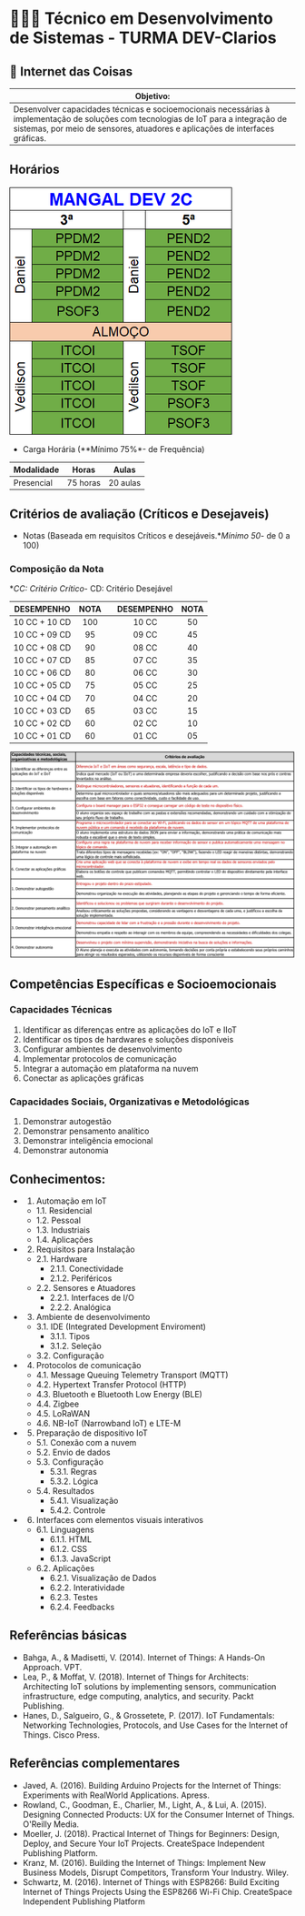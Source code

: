 # 👨🏻‍💻 Técnico em Desenvolvimento de Sistemas - TURMA DEV-Clarios

## 🤖 Internet das Coisas

| Objetivo: |
| - |
| Desenvolver capacidades técnicas e socioemocionais necessárias à implementação de soluções com tecnologias de IoT para a integração de sistemas, por meio de sensores, atuadores e aplicações de interfaces gráficas. |

## Horários
![Horário 2º Semestre 2025](../../../assets/Horarios2sem2025.png)

- Carga Horária (**Mínimo 75%*- de Frequência)

| Modalidade | Horas | Aulas |
| --- | --- | --- |
| Presencial | 75 horas | 20 aulas |

## Critérios de avaliação (Críticos e Desejaveis)

- Notas (Baseada em requisitos Críticos e desejáveis.**Mínimo 50*- de 0 a 100)

### Composição da Nota

**CC: Critério Crítico*- 
CD: Critério Desejável

| DESEMPENHO | NOTA || DESEMPENHO | NOTA |
| - | :-: | :-: | :-: | :-: |
| 10 CC + 10 CD | 100|| 10 CC | 50 |
| 10 CC + 09 CD | 95 || 09 CC | 45 |
| 10 CC + 08 CD | 90 || 08 CC | 40 |
| 10 CC + 07 CD | 85 || 07 CC | 35 |
| 10 CC + 06 CD | 80 || 06 CC | 30 |
| 10 CC + 05 CD | 75 || 05 CC | 25 |
| 10 CC + 04 CD | 70 || 04 CC | 20 |
| 10 CC + 03 CD | 65 || 03 CC | 15 |
| 10 CC + 02 CD | 60 || 02 CC | 10 |
| 10 CC + 01 CD | 60 || 01 CC | 05 |

![Critérios de IoT](../../../assets/criteriosariot.jpg)

## Competências Específicas e Socioemocionais

### Capacidades Técnicas

1. Identificar as diferenças entre as aplicações do IoT e IIoT
2. Identificar os tipos de hardwares e soluções disponíveis
3. Configurar ambientes de desenvolvimento
4. Implementar protocolos de comunicação
5. Integrar a automação em plataforma na nuvem
6. Conectar as aplicações gráficas

### Capacidades Sociais, Organizativas e Metodológicas

1. Demonstrar autogestão
2. Demonstrar pensamento analítico
3. Demonstrar inteligência emocional
4. Demonstrar autonomia

## Conhecimentos:
 
- 1. Automação em IoT
	- 1.1. Residencial
	- 1.2. Pessoal
	- 1.3. Industriais
	- 1.4. Aplicações
- 2. Requisitos para Instalação
	- 2.1. Hardware
		- 2.1.1. Conectividade
		- 2.1.2. Periféricos
	- 2.2. Sensores e Atuadores
		- 2.2.1. Interfaces de I/O
		- 2.2.2. Analógica
- 3. Ambiente de desenvolvimento
	- 3.1. IDE (Integrated Development Enviroment)
		- 3.1.1. Tipos
		- 3.1.2. Seleção
	- 3.2. Configuração
- 4. Protocolos de comunicação
	- 4.1. Message Queuing Telemetry Transport (MQTT)
	- 4.2. Hypertext Transfer Protocol (HTTP)
	- 4.3. Bluetooth e Bluetooth Low Energy (BLE)
	- 4.4. Zigbee
	- 4.5. LoRaWAN
	- 4.6. NB-IoT (Narrowband IoT) e LTE-M
- 5. Preparação de dispositivo IoT
	- 5.1. Conexão com a nuvem
	- 5.2. Envio de dados
	- 5.3. Configuração
		- 5.3.1. Regras
		- 5.3.2. Lógica
	- 5.4. Resultados
		- 5.4.1. Visualização
		- 5.4.2. Controle
- 6. Interfaces com elementos visuais interativos
	- 6.1. Linguagens
		- 6.1.1. HTML
		- 6.1.2. CSS
		- 6.1.3. JavaScript
	- 6.2. Aplicações
		- 6.2.1. Visualização de Dados
		- 6.2.2. Interatividade
		- 6.2.3. Testes
		- 6.2.4. Feedbacks

## Referências básicas
- Bahga, A., & Madisetti, V. (2014). Internet of Things: A Hands-On Approach. VPT.
- Lea, P., & Moffat, V. (2018). Internet of Things for Architects: Architecting IoT solutions by implementing sensors, communication infrastructure, edge computing, analytics, and security. Packt Publishing.
- Hanes, D., Salgueiro, G., & Grossetete, P. (2017). IoT Fundamentals: Networking Technologies, Protocols, and Use Cases for the Internet of Things. Cisco Press.


## Referências complementares
- Javed, A. (2016). Building Arduino Projects for the Internet of Things: Experiments with RealWorld Applications. Apress.
- Rowland, C., Goodman, E., Charlier, M., Light, A., & Lui, A. (2015). Designing Connected Products: UX for the Consumer Internet of Things. O'Reilly Media.
- Moeller, J. (2018). Practical Internet of Things for Beginners: Design, Deploy, and Secure Your IoT Projects. CreateSpace Independent Publishing Platform.
- Kranz, M. (2016). Building the Internet of Things: Implement New Business Models, Disrupt Competitors, Transform Your Industry. Wiley.
- Schwartz, M. (2016). Internet of Things with ESP8266: Build Exciting Internet of Things Projects Using the ESP8266 Wi-Fi Chip. CreateSpace Independent Publishing Platform